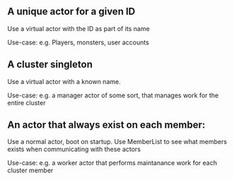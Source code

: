 

## A unique actor for a given ID

Use a virtual actor with the ID as part of its name

Use-case: e.g. Players, monsters, user accounts 

## A cluster singleton

Use a virtual actor with a known name.

Use-case: e.g. a manager actor of some sort, that manages work for the entire cluster

## An actor that always exist on each member:

Use a normal actor, boot on startup.
Use MemberList to see what members exists when communicating with these actors

Use-case: e.g. a worker actor that performs maintanance work for each cluster member
